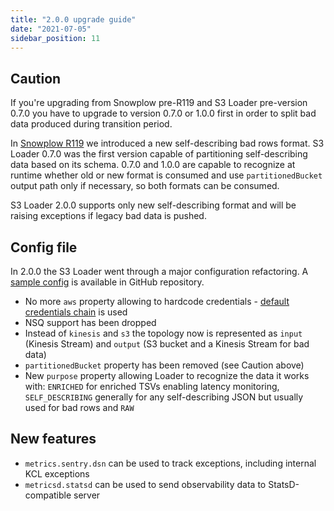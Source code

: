 ```yaml
---
title: "2.0.0 upgrade guide"
date: "2021-07-05"
sidebar_position: 11
---
```


## Caution

If you're upgrading from Snowplow pre-R119 and S3 Loader pre-version 0.7.0 you have to upgrade to version 0.7.0 or 1.0.0 first in order to split bad data produced during transition period.

In [Snowplow R119](https://snowplowanalytics.com/blog/2020/05/12/snowplow-release-r119/) we introduced a new self-describing bad rows format. S3 Loader 0.7.0 was the first version capable of partitioning self-describing data based on its schema. 0.7.0 and 1.0.0 are capable to recognize at runtime whether old or new format is consumed and use `partitionedBucket` output path only if necessary, so both formats can be consumed.

S3 Loader 2.0.0 supports only new self-describing format and will be raising exceptions if legacy bad data is pushed.

## Config file

In 2.0.0 the S3 Loader went through a major configuration refactoring. A [sample config](https://github.com/snowplow/snowplow-s3-loader/blob/2.0.0/config/config.hocon.sample) is available in GitHub repository.

- No more `aws` property allowing to hardcode credentials - [default credentials chain](https://docs.aws.amazon.com/sdk-for-java/v1/developer-guide/credentials.html) is used
- NSQ support has been dropped
- Instead of `kinesis` and `s3` the topology now is represented as `input` (Kinesis Stream) and `output` (S3 bucket and a Kinesis Stream for bad data)
- `partitionedBucket` property has been removed (see Caution above)
- New `purpose` property allowing Loader to recognize the data it works with: `ENRICHED` for enriched TSVs enabling latency monitoring, `SELF_DESCRIBING` generally for any self-describing JSON but usually used for bad rows and `RAW`

## New features

- `metrics.sentry.dsn` can be used to track exceptions, including internal KCL exceptions
- `metricsd.statsd` can be used to send observability data to StatsD-compatible server
